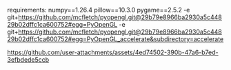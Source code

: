 

requirements:
numpy==1.26.4
pillow==10.3.0
pygame==2.5.2
-e git+https://github.com/mcfletch/pyopengl.git@29b79e8966ba2930a5c44829b02dffc1ca600752#egg=PyOpenGL
-e git+https://github.com/mcfletch/pyopengl.git@29b79e8966ba2930a5c44829b02dffc1ca600752#egg=PyOpenGL_accelerate&subdirectory=accelerate




https://github.com/user-attachments/assets/4ed74502-390b-47a6-b7ed-3efbdede5ccb

